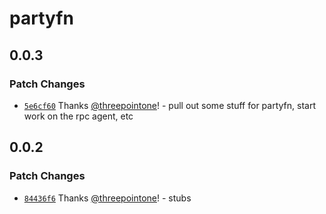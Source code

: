 # partyfn

## 0.0.3

### Patch Changes

- [`5e6cf60`](https://github.com/threepointone/partyserver/commit/5e6cf60e5321dfdda1fba8acbb7b3c4047736a12) Thanks [@threepointone](https://github.com/threepointone)! - pull out some stuff for partyfn, start work on the rpc agent, etc

## 0.0.2

### Patch Changes

- [`84436f6`](https://github.com/threepointone/partyserver/commit/84436f66104e9c8e67520bfa15418aa329d98aeb) Thanks [@threepointone](https://github.com/threepointone)! - stubs
